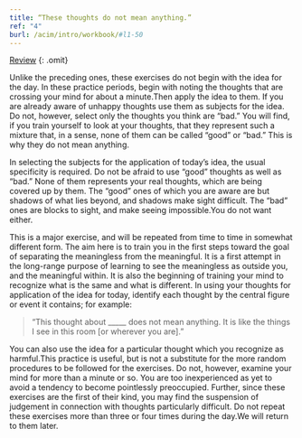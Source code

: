 ```yaml
---
title: “These thoughts do not mean anything.”
ref: "4"
burl: /acim/intro/workbook/#l1-50
---
```


<a class="hide-review" href="/t/acim/workbook/l051/#four">Review</a>
{: .omit}

Unlike the preceding ones, these exercises do not begin with the idea
for the day. In these practice periods, begin with noting the thoughts
that are crossing your mind for about a minute.Then apply the idea to
them. If you are already aware of unhappy thoughts use them as subjects
for the idea. Do not, however, select only the thoughts you think are
“bad.” You will find, if you train yourself to look at your thoughts,
that they represent such a mixture that, in a sense, none of them can be
called “good” or “bad.” This is why they do not mean anything.

In selecting the subjects for the application of today’s idea, the usual
specificity is required. Do not be afraid to use “good” thoughts as well
as “bad.” None of them represents your real thoughts, which are being
covered up by them. The “good” ones of which you are aware are but
shadows of what lies beyond, and shadows make sight difficult. The “bad”
ones are blocks to sight, and make seeing impossible.You do not want
either.

This is a major exercise, and will be repeated from time to time in
somewhat different form. The aim here is to train you in the first steps
toward the goal of separating the meaningless from the meaningful. It is
a first attempt in the long-range purpose of learning to see the
meaningless as outside you, and the meaningful within. It is also the
beginning of training your mind to recognize what is the same and what
is different. In using your thoughts for application of the idea for
today, identify each thought by the central figure or event it contains;
for example:

> “This thought about \_\_\_\_\_ does not mean anything.
> It is like the things I see in this room \[or wherever you are\].”

You can also use the idea for a particular thought which you recognize
as harmful.This practice is useful, but is not a substitute for the more
random procedures to be followed for the exercises. Do not, however,
examine your mind for more than a minute or so. You are too
inexperienced as yet to avoid a tendency to become pointlessly
preoccupied. Further, since these exercises are the first of their kind,
you may find the suspension of judgement in connection with thoughts
particularly difficult. Do not repeat these exercises more than three or
four times during the day.We will return to them later.

